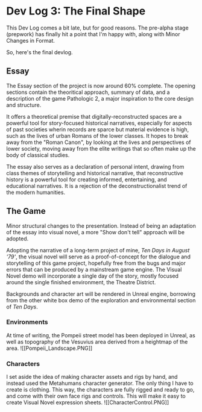 # Dev Log 3: The Final Shape	

This Dev Log comes a bit late, but for good reasons. The pre-alpha stage (prepwork) has finally hit a point that I'm happy with, along with Minor Changes in Format. 

So, here's the final devlog. 

## Essay
The Essay section of the project is now around 60% complete. The opening sections contain the theoritical approach, summary of data, and a description of the game Pathologic 2, a major inspiration to the core design and structure. 

It offers a theoretical premise that digitally-reconstructed spaces are a powerful tool for story-focused historical narratives, especially for aspects of past societies wherin records are sparce but material evidence is high, such as the lives of urban Romans of the lower classes. It hopes to break away from the "Roman Canon", by looking at the lives and perspectives of lower society, moving away from the elite writings that so often make up the body of classical studies. 

The essay also serves as a declaration of personal intent, drawing from class themes of storytelling and historical narrative, that reconstructive history is a powerful tool for creating informed, entertaining, and educational narratives. It is a rejection of the deconstructionalist trend of the modern humanities. 

## The Game
Minor structural changes to the presentation. Instead of being an adaptation of the essay into visual novel, a more "Show don't tell" approach will be adopted.  

Adopting the narrative of a long-term project of mine, *Ten Days in August '79'*, the visual novel will serve as a proof-of-concept for the dialogue and storytelling of this game project, hopefully free from the bugs and major errors that can be produced by a mainstream game engine. The Visual Novel demo will incorporate a single day of the story, mostly focused around the single finished environment, the Theatre District.

Backgrounds and character art will be rendered in Unreal engine, borrowing from the other white box demo of the exploration and environmental section of *Ten Days*.

### Environments
At time of writing, the Pompeii street model has been deployed in Unreal, as well as topography of the Vesuvius area derived from a heightmap of the area. 
![[Pompeii_Landscape.PNG]]

### Characters
I set aside the idea of making character assets and rigs by hand, and instead used the Metahumans character generator. The only thing I have to create is clothing. This way, the characters are fully rigged and ready to go, and come with their own face rigs and controls. This will make it easy to create Visual Novel expression sheets. 
![[CharacterControl.PNG]]